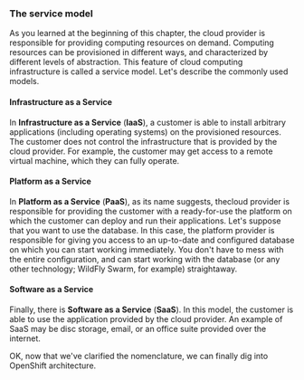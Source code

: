 
### The service model

As you learned at the beginning of this chapter, the cloud provider is
responsible for providing computing resources on demand. Computing
resources can be provisioned in different ways, and characterized by
different levels of abstraction. This feature of cloud computing
infrastructure is called a service model. Let's describe the commonly
used models.

#### Infrastructure as a Service

In **Infrastructure as a Service** (**IaaS**), a customer is able to
install arbitrary applications (including operating systems) on the
provisioned resources. The customer does not control the infrastructure
that is provided by the cloud provider. For example, the customer may
get access to a remote virtual machine, which they can fully operate.

#### Platform as a Service

In **Platform as a Service** (**PaaS**), as its name suggests, thecloud
provider is responsible for providing the customer with a ready-for-use
the platform on which the customer can deploy and run their
applications. Let's suppose that you want to use the database. In this
case, the platform provider is responsible for giving you access to an
up-to-date and configured database on which you can start working
immediately. You don't have to mess with the entire configuration, and
can start working with the database (or any other technology; WildFly
Swarm, for example) straightaway.

#### Software as a Service

Finally, there is **Software as a Service** (**SaaS**). In this model,
the customer is able to use the application provided by the cloud
provider. An example of SaaS may be disc storage, email, or an office
suite provided over the internet.

OK, now that we've clarified the nomenclature, we can finally dig into
OpenShift architecture.
